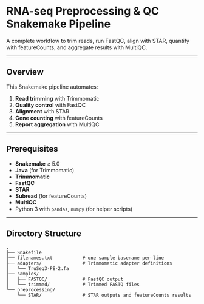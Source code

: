 
# RNA-seq Preprocessing & QC Snakemake Pipeline

A complete workflow to trim reads, run FastQC, align with STAR, quantify with featureCounts, and aggregate results with MultiQC.

---

## Overview

This Snakemake pipeline automates:

1. **Read trimming** with Trimmomatic  
2. **Quality control** with FastQC  
3. **Alignment** with STAR  
4. **Gene counting** with featureCounts  
5. **Report aggregation** with MultiQC  

---

## Prerequisites

- **Snakemake** ≥ 5.0  
- **Java** (for Trimmomatic)  
- **Trimmomatic**  
- **FastQC**  
- **STAR**  
- **Subread** (for featureCounts)  
- **MultiQC**  
- Python 3 with `pandas`, `numpy` (for helper scripts)  

---

## Directory Structure

```text
.
├── Snakefile
├── filenames.txt           # one sample basename per line
├── adapters/               # Trimmomatic adapter definitions
│   └── TruSeq3-PE-2.fa
├── samples/
│   ├── FASTQC/             # FastQC output
│   └── trimmed/            # Trimmed FASTQ files
└── preprocessing/
    └── STAR/               # STAR outputs and featureCounts results

